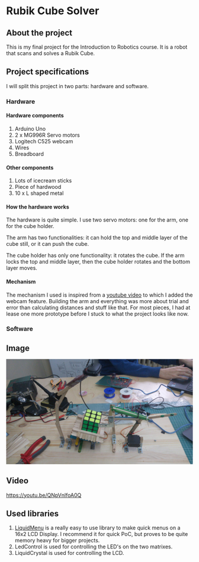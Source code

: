 # Rubik Cube Solver
## About the project

This is my final project for the Introduction to Robotics course. It is a robot that scans and solves a Rubik Cube.

## Project specifications

I will split this project in two parts: hardware and software.

### Hardware

#### Hardware components

1. Arduino Uno
2. 2 x MG996R Servo motors
3. Logitech C525 webcam
4. Wires
5. Breadboard

#### Other components

1. Lots of icecream sticks
2. Piece of hardwood
3. 10 x L shaped metal

#### How the hardware works

The hardware is quite simple. I use two servo motors: one for the arm, one for the cube holder.

The arm has two functionalities: it can hold the top and middle layer of the cube still, or it can push the cube.

The cube holder has only one functionality: it rotates the cube. If the arm locks the top and middle layer, then the cube holder rotates and the bottom layer moves.

#### Mechanism

The mechanism I used is inspired from a [youtube video](https://www.youtube.com/watch?v=NRRSYEWIQ_w&t=1s) to which I added the webcam feature. Building the arm and everything was more about trial and error than calculating distances and stuff like that. For most pieces, I had at lease one more prototype before I stuck to what the project looks like now.

### Software





## Image 

![Project image](project.jpg)

## Video 

https://youtu.be/QNpVnlfoA0Q

## Used libraries

1. [LiquidMenu](https://github.com/VaSe7u/LiquidMenu) is a really easy to use library to make quick menus on a 16x2 LCD Display. I recommend it for quick PoC, but proves to be quite memory heavy for bigger projects.
2. LedControl is used for controlling the LED's on the two matrixes.
3. LiquidCrystal is used for controlling the LCD.
